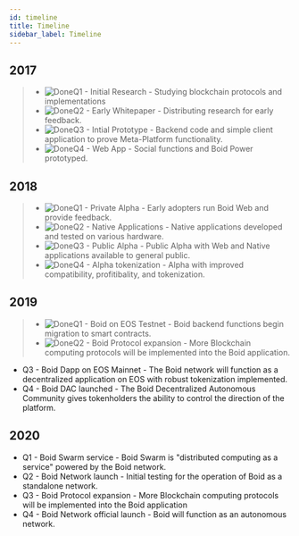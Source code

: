 ```yaml
---
id: timeline
title: Timeline
sidebar_label: Timeline
---
```

## 2017
>- ![Done](/img/done.png "Done")Q1 - Initial Research - Studying blockchain protocols and implementations  
> - ![Done](/img/done.png "Done")Q2 - Early Whitepaper - Distributing research for early feedback.  
> - ![Done](/img/done.png "Done")Q3 - Intial Prototype - Backend code and simple client application to prove Meta-Platform functionality.  
> - ![Done](/img/done.png "Done")Q4 - Web App - Social functions and Boid Power prototyped.  
## 2018
> - ![Done](/img/done.png "Done")Q1 - Private Alpha - Early adopters run Boid Web and provide feedback.  
> - ![Done](/img/done.png "Done")Q2 - Native Applications - Native applications developed and tested on various hardware.  
> - ![Done](/img/done.png "Done")Q3 - Public Alpha - Public Alpha with Web and Native applications available to general public.  
> - ![Done](/img/done.png "Done")Q4 - Alpha tokenization - Alpha with improved compatibility, profitibality, and tokenization.  
## 2019
> - ![Done](/img/done.png "Done")Q1 - Boid on EOS Testnet - Boid backend functions begin migration to smart contracts.  
> - ![Done](/img/done.png "Done")Q2 - Boid Protocol expansion - More Blockchain computing protocols will be implemented into the Boid application.  
- Q3 - Boid Dapp on EOS Mainnet - The Boid network will function as a decentralized application on EOS with robust tokenization implemented.  
- Q4 - Boid DAC launched - The Boid Decentralized Autonomous Community gives tokenholders the ability to control the direction of the platform.  
## 2020
- Q1 - Boid Swarm service - Boid Swarm is "distributed computing as a service" powered by the Boid network.
- Q2 - Boid Network launch - Initial testing for the operation of Boid as a standalone network.  
- Q3 - Boid Protocol expansion - More Blockchain computing protocols will be implemented into the Boid application  
- Q4 - Boid Network official launch - Boid will function as an autonomous network.  